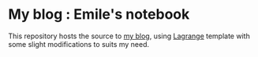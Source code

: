 # My blog : Emile's notebook
This repository hosts the source to [my blog](https://enbugging.github.io/emilesnotebook/), using [Lagrange](https://github.com/LeNPaul/Lagrange) template with some slight modifications to suits my need.
